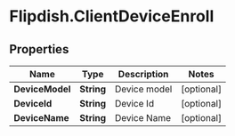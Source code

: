 # Flipdish.ClientDeviceEnroll

## Properties

Name | Type | Description | Notes
------------ | ------------- | ------------- | -------------
**DeviceModel** | **String** | Device model | [optional] 
**DeviceId** | **String** | Device Id | [optional] 
**DeviceName** | **String** | Device Name | [optional] 


